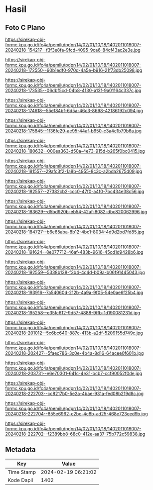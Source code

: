 # Hasil

## Foto C Plano

https://sirekap-obj-formc.kpu.go.id/fc4a/pemilu/pdpr/14/02/01/10/18/1402011018007-20240218-154217--f3f3e8fa-9fcd-4095-9ca6-84cf43ac2e3e.jpg

https://sirekap-obj-formc.kpu.go.id/fc4a/pemilu/pdpr/14/02/01/10/18/1402011018007-20240218-172550--90b1edf0-970d-4a5e-b916-21f73db25098.jpg

https://sirekap-obj-formc.kpu.go.id/fc4a/pemilu/pdpr/14/02/01/10/18/1402011018007-20240218-173535--06dbf5cd-04b8-4130-a13f-9a01164c337c.jpg

https://sirekap-obj-formc.kpu.go.id/fc4a/pemilu/pdpr/14/02/01/10/18/1402011018007-20240218-174618--55e184bf-6d5a-46c3-8698-42186192c094.jpg

https://sirekap-obj-formc.kpu.go.id/fc4a/pemilu/pdpr/14/02/01/10/18/1402011018007-20240218-175845--1f36fe29-ae95-44af-b650-c3a4c1b79b6a.jpg

https://sirekap-obj-formc.kpu.go.id/fc4a/pemilu/pdpr/14/02/01/10/18/1402011018007-20240218-180632--000ea363-d50a-4e73-915d-b265f0bc0415.jpg

https://sirekap-obj-formc.kpu.go.id/fc4a/pemilu/pdpr/14/02/01/10/18/1402011018007-20240218-181557--29afc3f2-1a8b-4955-8c3c-a2bda2675d09.jpg

https://sirekap-obj-formc.kpu.go.id/fc4a/pemilu/pdpr/14/02/01/10/18/1402011018007-20240218-182557--27382cb2-ccc0-47f0-a4f0-7bc434e38c56.jpg

https://sirekap-obj-formc.kpu.go.id/fc4a/pemilu/pdpr/14/02/01/10/18/1402011018007-20240218-183629--d5bd920b-eb54-42af-8082-dbc820062996.jpg

https://sirekap-obj-formc.kpu.go.id/fc4a/pemilu/pdpr/14/02/01/10/18/1402011018007-20240218-184727--b6e65aba-8b12-4bc1-8034-4d9d2bd7fd85.jpg

https://sirekap-obj-formc.kpu.go.id/fc4a/pemilu/pdpr/14/02/01/10/18/1402011018007-20240218-191624--8e077712-46af-483b-9616-45cd1d9428b6.jpg

https://sirekap-obj-formc.kpu.go.id/fc4a/pemilu/pdpr/14/02/01/10/18/1402011018007-20240218-192559--5338b138-f3b4-4c4d-b09a-b06f91445043.jpg

https://sirekap-obj-formc.kpu.go.id/fc4a/pemilu/pdpr/14/02/01/10/18/1402011018007-20240218-193916--7a54060d-212b-4a9a-9f05-54e0ae6f25b4.jpg

https://sirekap-obj-formc.kpu.go.id/fc4a/pemilu/pdpr/14/02/01/10/18/1402011018007-20240218-195258--e35fc612-9d57-4888-9ffb-1d190081231d.jpg

https://sirekap-obj-formc.kpu.go.id/fc4a/pemilu/pdpr/14/02/01/10/18/1402011018007-20240218-201012--5c6bc640-887c-413b-a2df-5209155d749c.jpg

https://sirekap-obj-formc.kpu.go.id/fc4a/pemilu/pdpr/14/02/01/10/18/1402011018007-20240218-202427--5faec786-3c0e-4b4a-8d16-64acee0f601b.jpg

https://sirekap-obj-formc.kpu.go.id/fc4a/pemilu/pdpr/14/02/01/10/18/1402011018007-20240218-203731--e6e70301-641c-4e31-bcb7-ccf90052f0de.jpg

https://sirekap-obj-formc.kpu.go.id/fc4a/pemilu/pdpr/14/02/01/10/18/1402011018007-20240218-222703--cc8217b0-5e2a-4bae-931a-fed08b219d8c.jpg

https://sirekap-obj-formc.kpu.go.id/fc4a/pemilu/pdpr/14/02/01/10/18/1402011018007-20240218-222704--855e6962-e2bc-4c8b-ad25-468e723eed9b.jpg

https://sirekap-obj-formc.kpu.go.id/fc4a/pemilu/pdpr/14/02/01/10/18/1402011018007-20240218-222702--f2389bb8-68c0-412e-aa37-75b772c59838.jpg


## Metadata

| Key        | Value               |
| ---------- | ------------------- |
| Time Stamp | 2024-02-19 06:21:02 |
| Kode Dapil | 1402                |



